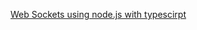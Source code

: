 [Web Sockets using node.js with typescirpt](https://medium.com/factory-mind/websocket-node-js-express-step-by-step-using-typescript-725114ad5fe4)
